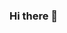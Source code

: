 ### Hi there 👋

<!--
**albertoalejandro10/albertoalejandro10** is a ✨ _special_ ✨ repository because its `README.md` (this file) appears on your GitHub profile.

¿Que tal? Mi nombre es Alberto, soy un apasionado por la tecnologia con muchas ganas por mejorar mis habilidades como desarrollador web.

Here are some ideas to get you started:

- 🔭 Estoy trabajando en un sistema de inventario desarrollado en PHP.
- 🌱 Actualmente estoy estudiando Laravel y Vuejs.
- 💬 Puedes preguntar cualquier duda.
- 📫 Contacto: alberto196g@gmail.com
-->

